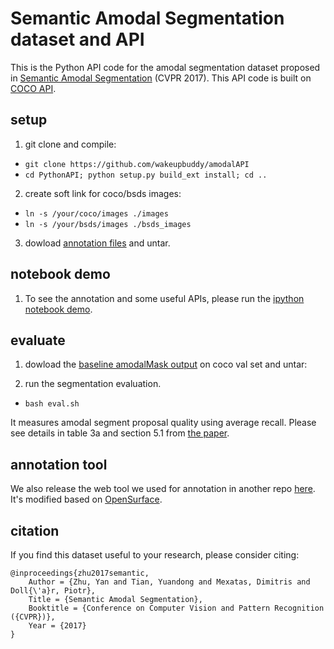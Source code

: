 # Semantic Amodal Segmentation dataset and API

This is the Python API code for the amodal segmentation dataset proposed in [Semantic Amodal Segmentation](https://arxiv.org/abs/1509.01329) (CVPR 2017). This API code is built on [COCO API](https://github.com/pdollar/coco).

## setup

1. git clone and compile:
  * ```git clone https://github.com/wakeupbuddy/amodalAPI```
  * ```cd PythonAPI; python setup.py build_ext install; cd ..```

2. create soft link for coco/bsds images:
  * ```ln -s /your/coco/images ./images```
  * ```ln -s /your/bsds/images ./bsds_images```
3. dowload [annotation files](https://drive.google.com/open?id=0B8e3LNo7STslZURoTzhhMFpCelE) and untar.

## notebook demo

  1. To see the annotation and some useful APIs, please run the [ipython notebook demo](https://github.com/Wakeupbuddy/amodalAPI/blob/master/PythonAPI/myAmodalDemo.ipynb).

## evaluate

1. dowload the [baseline amodalMask output](https://drive.google.com/open?id=0B8e3LNo7STslUGRFUVlQSnZRUVE) on coco val set and untar:
  
2. run the segmentation evaluation. 
  * ```bash eval.sh```
  
  It measures amodal segment proposal quality using average recall. Please see details in table 3a and section 5.1 from [the paper](https://arxiv.org/abs/1509.01329).
  
## annotation tool

We also release the web tool we used for annotation in another repo [here](https://github.com/Wakeupbuddy/amodal-ui). It's modified based on [OpenSurface](https://github.com/seanbell/opensurfaces).

## citation

If you find this dataset useful to your research, please consider citing:
```
@inproceedings{zhu2017semantic,
    Author = {Zhu, Yan and Tian, Yuandong and Mexatas, Dimitris and Doll{\'a}r, Piotr},
    Title = {Semantic Amodal Segmentation},
    Booktitle = {Conference on Computer Vision and Pattern Recognition ({CVPR})},
    Year = {2017}
}
```
